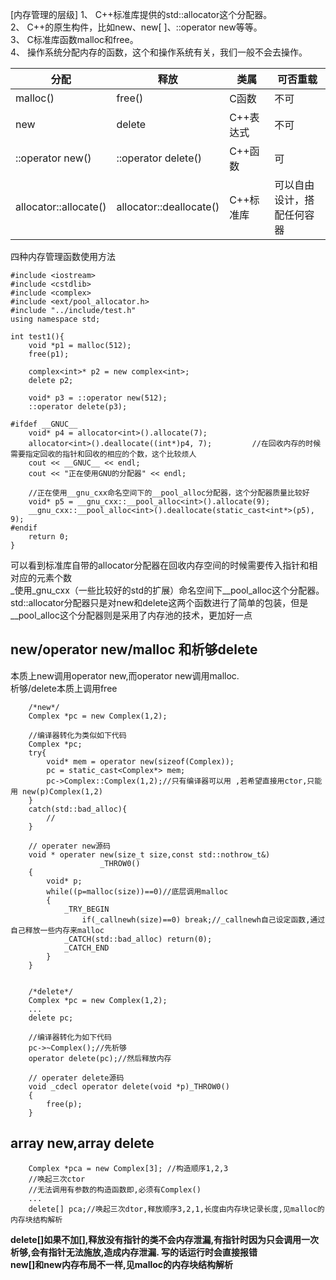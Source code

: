 [内存管理的层级]
1、 C++标准库提供的std::allocator这个分配器。  
2、 C++的原生构件，比如new、new[ ]、::operator new等等。  
3、 C标准库函数malloc和free。  
4、 操作系统分配内存的函数，这个和操作系统有关，我们一般不会去操作。  

| 分配                   | 释放                     | 类属    | 可否重载               |
| ------------------------ | -------------------------- | --------- | -------------------------- |
| malloc()                 | free()                     | C函数   | 不可                     |
| new                      | delete                     | C++表达式 | 不可                     |
| ::operator new()         | ::operator delete()        | C++函数 | 可                        |
| allocator<T>::allocate() | allocator<T>::deallocate() | C++标准库 | 可以自由设计，搭配任何容器 |
    
四种内存管理函数使用方法   

    #include <iostream>
    #include <cstdlib>
    #include <complex>
    #include <ext/pool_allocator.h>
    #include "../include/test.h"
    using namespace std;

    int test1(){
        void *p1 = malloc(512);
        free(p1);

        complex<int>* p2 = new complex<int>;
        delete p2;

        void* p3 = ::operator new(512);
        ::operator delete(p3);

    #ifdef __GNUC__
        void* p4 = allocator<int>().allocate(7); 
        allocator<int>().deallocate((int*)p4, 7);         //在回收内存的时候需要指定回收的指针和回收的相应的个数，这个比较烦人
        cout << __GNUC__ << endl;
        cout << "正在使用GNU的分配器" << endl;

        //正在使用__gnu_cxx命名空间下的__pool_alloc分配器，这个分配器质量比较好
        void* p5 = __gnu_cxx::__pool_alloc<int>().allocate(9);
        __gnu_cxx::__pool_alloc<int>().deallocate(static_cast<int*>(p5), 9);
    #endif
        return 0;
    }

可以看到标准库自带的allocator分配器在回收内存空间的时候需要传入指针和相对应的元素个数  
_使用_gnu_cxx（一些比较好的std的扩展）命名空间下__pool_alloc这个分配器。std::allocator分配器只是对new和delete这两个函数进行了简单的包装，但是__pool_alloc这个分配器则是采用了内存池的技术，更加好一点  


## new/operator new/malloc 和析够delete ##   
本质上new调用operator new,而operator new调用malloc.  
析够/delete本质上调用free
        
        /*new*/
        Complex *pc = new Complex(1,2);  
        
        //编译器转化为类似如下代码
        Complex *pc;
        try{
            void* mem = operator new(sizeof(Complex));
            pc = static_cast<Complex*> mem;
            pc->Complex::Complex(1,2);//只有编译器可以用 ,若希望直接用ctor,只能用 new(p)Complex(1,2)
        }
        catch(std::bad_alloc){
            //
        }
        
        // operater new源码
        void * operater new(size_t size,const std::nothrow_t&)
                        _THROW0()
        {
            void* p;
            while((p=malloc(size))==0)//底层调用malloc
            {
                _TRY_BEGIN
                    if(_callnewh(size)==0) break;//_callnewh自己设定函数,通过自己释放一些内存来malloc
                _CATCH(std::bad_alloc) return(0);
                _CATCH_END
            }
        }
        
        
        /*delete*/
        Complex *pc = new Complex(1,2);
        ...
        delete pc;
        
        //编译器转化为如下代码  
        pc->~Complex();//先析够
        operator delete(pc);//然后释放内存  
        
        // operater delete源码
        void _cdecl operator delete(void *p)_THROW0()
        {
            free(p);
        }
        
   ## array new,array delete ##  
        
        Complex *pca = new Complex[3]; //构造顺序1,2,3
        //唤起三次ctor
        //无法调用有参数的构造函数即,必须有Complex()
        ...
        delete[] pca;//唤起三次dtor,释放顺序3,2,1,长度由内存块记录长度,见malloc的内存块结构解析  
        
   **delete[]如果不加[],释放没有指针的类不会内存泄漏,有指针时因为只会调用一次析够,会有指针无法施放,造成内存泄漏. 写的话运行时会直接报错**  
   **new[]和new内存布局不一样,见malloc的内存块结构解析**
   
   
